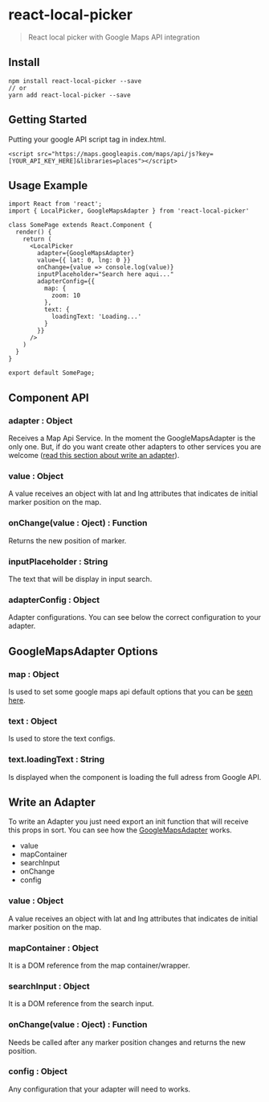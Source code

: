 # react-local-picker
> React local picker with Google Maps API integration

## Install
```
npm install react-local-picker --save
// or
yarn add react-local-picker --save
```

## Getting Started
Putting your google API script tag in index.html.
```
<script src="https://maps.googleapis.com/maps/api/js?key=[YOUR_API_KEY_HERE]&libraries=places"></script>
```
## Usage Example
```
import React from 'react';
import { LocalPicker, GoogleMapsAdapter } from 'react-local-picker'

class SomePage extends React.Component {
  render() {
    return (
      <LocalPicker
        adapter={GoogleMapsAdapter}
        value={{ lat: 0, lng: 0 }}
        onChange={value => console.log(value)}
        inputPlaceholder="Search here aqui..."
        adapterConfig={{
          map: {
            zoom: 10
          },
          text: {
            loadingText: 'Loading...'
          }
        }}
      />
    )
  }
}

export default SomePage;
```
## Component API
### adapter : Object
Receives a Map Api Service. In the moment the GoogleMapsAdapter is the only one. But, if do you want create other adapters to other services you are welcome ([read this section about write an adapter](#write-an-adapter)).
### value : Object
A value receives an object with lat and lng attributes that indicates de initial marker position on the map.
### onChange(value : Oject) : Function
Returns the new position of marker.
### inputPlaceholder : String
The text that will be display in input search.
### adapterConfig : Object
Adapter configurations. You can see below the correct configuration to your adapter.

## GoogleMapsAdapter Options
### map : Object
Is used to set some google maps api default options that you can be [seen here](https://developers.google.com/maps/documentation/javascript/).
### text : Object
Is used to store the text configs.
### text.loadingText : String
Is displayed when the component is loading the full adress from Google API.

## Write an Adapter
To write an Adapter you just need export an init function that will receive this props in sort. You can see how the [GoogleMapsAdapter](https://github.com/Enegrecer/react-local-picker/blob/master/src/lib/GoogleMapsAdapter.js) works.
- value
- mapContainer
- searchInput
- onChange
- config

### value : Object
A value receives an object with lat and lng attributes that indicates de initial marker position on the map.
### mapContainer : Object
It is a DOM reference from the map container/wrapper.
### searchInput : Object
It is a DOM reference from the search input.
### onChange(value : Oject) : Function
Needs be called after any marker position changes and returns the new position.
### config : Object
Any configuration that your adapter will need to works.
